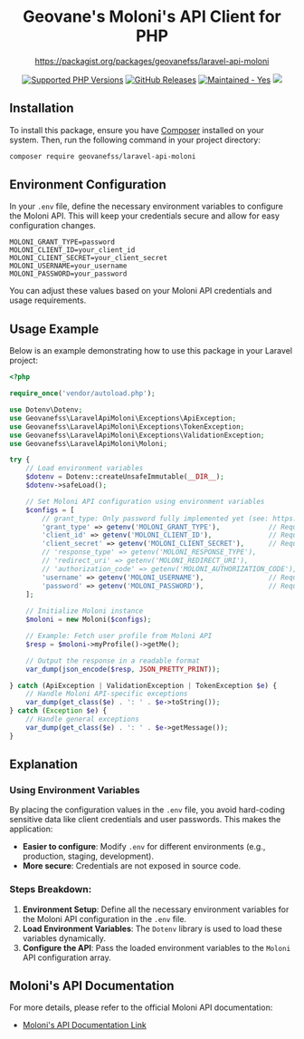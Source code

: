 <h1 align="center">Geovane's Moloni's API Client for PHP</h1>

<div align="center">
    <p align="center">
        <a href="https://packagist.org/packages/geovanefss/laravel-api-moloni">https://packagist.org/packages/geovanefss/laravel-api-moloni</a>
    </p>
    <a href="https://php.watch/versions" target="_blank"><img src="https://img.shields.io/badge/php-7.4-brightgreen.svg?logo=php&longCache=true" alt="Supported PHP Versions" /></a>
    <a href="https://github.com/GeovaneF55/laravel-api-moloni/releases" target="_blank"><img src="https://img.shields.io/github/v/release/GeovaneF55/laravel-api-moloni?include_prereleases" alt="GitHub Releases" /></a>
    <a href="https://github.com/markshust/docker-magento/graphs/commit-activity" target="_blank"><img src="https://img.shields.io/badge/maintained%3F-yes-brightgreen.svg" alt="Maintained - Yes" /></a>
    <a href="https://opensource.org/licenses/MIT" target="_blank"><img src="https://img.shields.io/badge/license-MIT-blue.svg" /></a>
</div>

## Installation

To install this package, ensure you have [Composer](https://getcomposer.org/) installed on your system. Then, run the following command in your project directory:

```bash
composer require geovanefss/laravel-api-moloni
```

## Environment Configuration

In your `.env` file, define the necessary environment variables to configure the Moloni API. This will keep your credentials secure and allow for easy configuration changes.

```dotenv
MOLONI_GRANT_TYPE=password
MOLONI_CLIENT_ID=your_client_id
MOLONI_CLIENT_SECRET=your_client_secret
MOLONI_USERNAME=your_username
MOLONI_PASSWORD=your_password
```

You can adjust these values based on your Moloni API credentials and usage requirements.

## Usage Example

Below is an example demonstrating how to use this package in your Laravel project:

```php
<?php

require_once('vendor/autoload.php');

use Dotenv\Dotenv;
use Geovanefss\LaravelApiMoloni\Exceptions\ApiException;
use Geovanefss\LaravelApiMoloni\Exceptions\TokenException;
use Geovanefss\LaravelApiMoloni\Exceptions\ValidationException;
use Geovanefss\LaravelApiMoloni\Moloni;

try {
    // Load environment variables
    $dotenv = Dotenv::createUnsafeImmutable(__DIR__);
    $dotenv->safeLoad();

    // Set Moloni API configuration using environment variables
    $configs = [
        // grant_type: Only password fully implemented yet (see: https://www.moloni.pt/dev/autenticacao/)
        'grant_type' => getenv('MOLONI_GRANT_TYPE'),            // Required
        'client_id' => getenv('MOLONI_CLIENT_ID'),              // Required
        'client_secret' => getenv('MOLONI_CLIENT_SECRET'),      // Required
        // 'response_type' => getenv('MOLONI_RESPONSE_TYPE'),
        // 'redirect_uri' => getenv('MOLONI_REDIRECT_URI'),
        // 'authorization_code' => getenv('MOLONI_AUTHORIZATION_CODE'),
        'username' => getenv('MOLONI_USERNAME'),                // Required
        'password' => getenv('MOLONI_PASSWORD'),                // Required
    ];
    
    // Initialize Moloni instance
    $moloni = new Moloni($configs);

    // Example: Fetch user profile from Moloni API
    $resp = $moloni->myProfile()->getMe();

    // Output the response in a readable format
    var_dump(json_encode($resp, JSON_PRETTY_PRINT));

} catch (ApiException | ValidationException | TokenException $e) {
    // Handle Moloni API-specific exceptions
    var_dump(get_class($e) . ': ' . $e->toString());
} catch (Exception $e) {
    // Handle general exceptions
    var_dump(get_class($e) . ': ' . $e->getMessage());
}
```

## Explanation

### Using Environment Variables
By placing the configuration values in the `.env` file, you avoid hard-coding sensitive data like client credentials and user passwords. This makes the application:
- **Easier to configure**: Modify `.env` for different environments (e.g., production, staging, development).
- **More secure**: Credentials are not exposed in source code.

### Steps Breakdown:
1. **Environment Setup**: Define all the necessary environment variables for the Moloni API configuration in the `.env` file.
2. **Load Environment Variables**: The `Dotenv` library is used to load these variables dynamically.
3. **Configure the API**: Pass the loaded environment variables to the `Moloni` API configuration array.

## Moloni's API Documentation

For more details, please refer to the official Moloni API documentation:

- [Moloni's API Documentation Link](https://www.moloni.pt/dev/)
